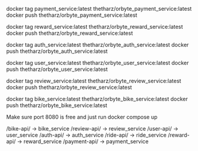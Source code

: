docker tag payment_service:latest thetharz/orbyte_payment_service:latest
docker push thetharz/orbyte_payment_service:latest

docker tag reward_service:latest thetharz/orbyte_reward_service:latest
docker push thetharz/orbyte_reward_service:latest

docker tag auth_service:latest thetharz/orbyte_auth_service:latest
docker push thetharz/orbyte_auth_service:latest

docker tag user_service:latest thetharz/orbyte_user_service:latest
docker push thetharz/orbyte_user_service:latest

docker tag review_service:latest thetharz/orbyte_review_service:latest
docker push thetharz/orbyte_review_service:latest

docker tag bike_service:latest thetharz/orbyte_bike_service:latest
docker push thetharz/orbyte_bike_service:latest

Make sure port 8080 is free and just run docker compose up

/bike-api/ → bike_service
/review-api/ → review_service
/user-api/ → user_service
/auth-api/ → auth_service
/ride-api/ → ride_service
/reward-api/ → reward_service
/payment-api/ → payment_service
